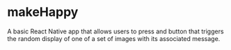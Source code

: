 # makeHappy

A basic React Native app that allows users to press and button that triggers the random display of one of a set of images with its associated message.

